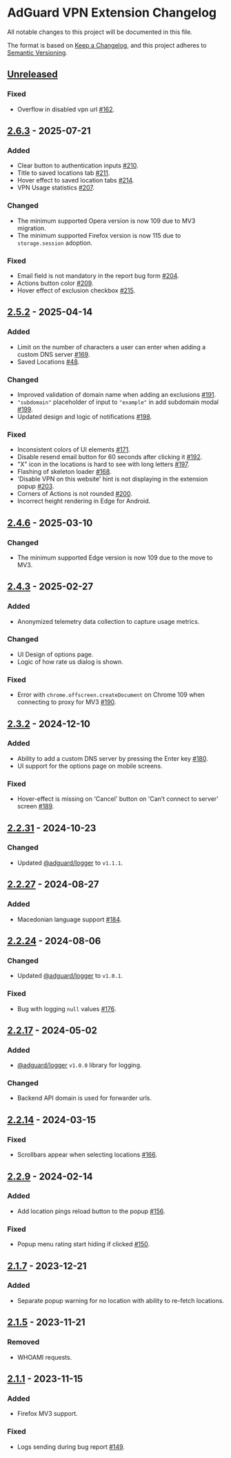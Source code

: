 # AdGuard VPN Extension Changelog

All notable changes to this project will be documented in this file.

The format is based on [Keep a Changelog](https://keepachangelog.com/en/1.0.0/),
and this project adheres to [Semantic Versioning](https://semver.org/spec/v2.0.0.html).

<!-- FIXME: Specify release version, date and link (v2.7) -->
## [Unreleased]

### Fixed

- Overflow in disabled vpn url [#162].

[Unreleased]: https://github.com/AdguardTeam/AdGuardVPNExtension/compare/v2.6.3...HEAD
[#162]: https://github.com/AdguardTeam/AdGuardVPNExtension/issues/162

## [2.6.3] - 2025-07-21

### Added

- Clear button to authentication inputs [#210].
- Title to saved locations tab [#211].
- Hover effect to saved location tabs [#214].
- VPN Usage statistics [#207].

### Changed

- The minimum supported Opera version is now 109 due to MV3 migration.
- The minimum supported Firefox version is now 115 due to `storage.session` adoption.

### Fixed

- Email field is not mandatory in the report bug form [#204].
- Actions button color [#209].
- Hover effect of exclusion checkbox [#215].

[2.6.3]: https://github.com/AdguardTeam/AdGuardVPNExtension/compare/v2.5.2...v2.6.3
[#204]: https://github.com/AdguardTeam/AdGuardVPNExtension/issues/204
[#207]: https://github.com/AdguardTeam/AdGuardVPNExtension/issues/207
[#209]: https://github.com/AdguardTeam/AdGuardVPNExtension/issues/209
[#210]: https://github.com/AdguardTeam/AdGuardVPNExtension/issues/210
[#211]: https://github.com/AdguardTeam/AdGuardVPNExtension/issues/211
[#214]: https://github.com/AdguardTeam/AdGuardVPNExtension/issues/214
[#215]: https://github.com/AdguardTeam/AdGuardVPNExtension/issues/215

## [2.5.2] - 2025-04-14

### Added

- Limit on the number of characters a user can enter when adding a custom DNS server [#169].
- Saved Locations [#48].

### Changed

- Improved validation of domain name when adding an exclusions [#191].
- `"subdomain"` placeholder of input to `"example"` in add subdomain modal [#199].
- Updated design and logic of notifications [#198].

### Fixed

- Inconsistent colors of UI elements [#171].
- Disable resend email button for 60 seconds after clicking it [#192].
- "X" icon in the locations is hard to see with long letters [#197].
- Flashing of skeleton loader [#168].
- 'Disable VPN on this website' hint is not displaying in the extension popup [#203].
- Corners of Actions is not rounded [#200].
- Incorrect height rendering in Edge for Android.

[2.5.2]: https://github.com/AdguardTeam/AdGuardVPNExtension/compare/v2.4.6...v2.5.2
[#48]: https://github.com/AdguardTeam/AdGuardVPNExtension/issues/48
[#168]: https://github.com/AdguardTeam/AdGuardVPNExtension/issues/168
[#169]: https://github.com/AdguardTeam/AdGuardVPNExtension/issues/169
[#171]: https://github.com/AdguardTeam/AdGuardVPNExtension/issues/171
[#191]: https://github.com/AdguardTeam/AdGuardVPNExtension/issues/191
[#192]: https://github.com/AdguardTeam/AdGuardVPNExtension/issues/192
[#197]: https://github.com/AdguardTeam/AdGuardVPNExtension/issues/197
[#198]: https://github.com/AdguardTeam/AdGuardVPNExtension/issues/198
[#199]: https://github.com/AdguardTeam/AdGuardVPNExtension/issues/199
[#200]: https://github.com/AdguardTeam/AdGuardVPNExtension/issues/200
[#203]: https://github.com/AdguardTeam/AdGuardVPNExtension/issues/203

## [2.4.6] - 2025-03-10

### Changed

- The minimum supported Edge version is now 109 due to the move to MV3.

[2.4.6]: https://github.com/AdguardTeam/AdGuardVPNExtension/compare/v2.4.3...v2.4.6

## [2.4.3] - 2025-02-27

### Added

- Anonymized telemetry data collection to capture usage metrics.

### Changed

- UI Design of options page.
- Logic of how rate us dialog is shown.

### Fixed

- Error with `chrome.offscreen.createDocument` on Chrome 109 when connecting to proxy for MV3 [#190].

[2.4.3]: https://github.com/AdguardTeam/AdGuardVPNExtension/compare/v2.3.2...v2.4.3
[#190]: https://github.com/AdguardTeam/AdGuardVPNExtension/issues/190

## [2.3.2] - 2024-12-10

### Added

- Ability to add a custom DNS server by pressing the Enter key [#180].
- UI support for the options page on mobile screens.

### Fixed

- Hover-effect is missing on 'Cancel' button on 'Can’t connect to server' screen [#189].

[2.3.2]: https://github.com/AdguardTeam/AdGuardVPNExtension/compare/v2.2.32...v2.3.2
[#180]: https://github.com/AdguardTeam/AdGuardVPNExtension/issues/180
[#189]: https://github.com/AdguardTeam/AdGuardVPNExtension/issues/189

## [2.2.31] - 2024-10-23

### Changed

- Updated [@adguard/logger] to `v1.1.1`.

[2.2.31]: https://github.com/AdguardTeam/AdGuardVPNExtension/compare/v2.2.27...v2.2.31

## [2.2.27] - 2024-08-27

### Added

- Macedonian language support [#184].

[2.2.27]: https://github.com/AdguardTeam/AdGuardVPNExtension/compare/v2.2.24...v2.2.27
[#184]: https://github.com/AdguardTeam/AdGuardVPNExtension/issues/184

## [2.2.24] - 2024-08-06

### Changed

- Updated [@adguard/logger] to `v1.0.1`.

### Fixed

- Bug with logging `null` values [#176].

[2.2.24]: https://github.com/AdguardTeam/AdGuardVPNExtension/compare/v2.2.20...v2.2.24
[#176]: https://github.com/AdguardTeam/AdGuardVPNExtension/issues/176

## [2.2.17] - 2024-05-02

### Added

- [@adguard/logger] `v1.0.0` library for logging.

### Changed

- Backend API domain is used for forwarder urls.

[2.2.17]: https://github.com/AdguardTeam/AdGuardVPNExtension/compare/v2.2.14...v2.2.17

## [2.2.14] - 2024-03-15

### Fixed

- Scrollbars appear when selecting locations [#166].

[2.2.14]: https://github.com/AdguardTeam/AdGuardVPNExtension/compare/v2.2.9...v2.2.14
[#166]: https://github.com/AdguardTeam/AdGuardVPNExtension/issues/166

## [2.2.9] - 2024-02-14

### Added

- Add location pings reload button to the popup [#156].

### Fixed

- Popup menu rating start hiding if clicked [#150].

[2.2.9]: https://github.com/AdguardTeam/AdGuardVPNExtension/compare/v2.1.7...v2.2.9
[#156]: https://github.com/AdguardTeam/AdGuardVPNExtension/issues/156
[#150]: https://github.com/AdguardTeam/AdGuardVPNExtension/issues/150

## [2.1.7] - 2023-12-21

### Added

- Separate popup warning for no location with ability to re-fetch locations.

[2.1.7]: https://github.com/AdguardTeam/AdGuardVPNExtension/compare/v2.1.5...v2.1.7

## [2.1.5] - 2023-11-21

### Removed

- WHOAMI requests.

[2.1.5]: https://github.com/AdguardTeam/AdGuardVPNExtension/compare/v2.1.1...v2.1.5

## [2.1.1] - 2023-11-15

### Added

- Firefox MV3 support.

### Fixed

- Logs sending during bug report [#149].

[2.1.1]: https://github.com/AdguardTeam/AdGuardVPNExtension/compare/v2.0.65...v2.1.1
[#149]: https://github.com/AdguardTeam/AdGuardVPNExtension/issues/149

[@adguard/logger]: https://github.com/AdguardTeam/tsurlfilter/blob/master/packages/logger/CHANGELOG.md
